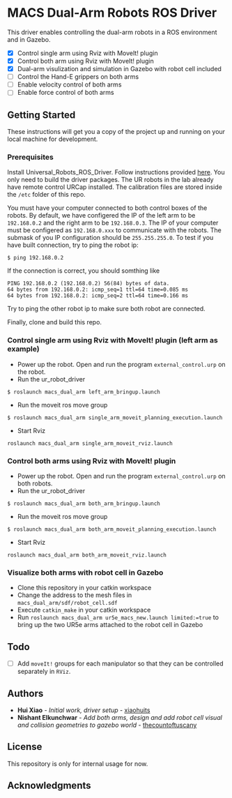 # MACS Dual-Arm Robots ROS Driver

This driver enables controlling the dual-arm robots in a ROS environment and in Gazebo. 
- [x] Control single arm using Rviz with MoveIt! plugin
- [x] Control both arm using Rviz with MoveIt! plugin
- [X] Dual-arm visulization and simulation in Gazebo with robot cell included
- [ ] Control the Hand-E grippers on both arms
- [ ] Enable velocity control of both arms
- [ ] Enable force control of both arms

## Getting Started

These instructions will get you a copy of the project up and running on your local machine for development.

### Prerequisites

Install Universal_Robots_ROS_Driver. Follow instructions provided [here](https://github.com/UniversalRobots/Universal_Robots_ROS_Driver).
You only need to build the driver packages. The UR robots in the lab already have remote control URCap installed. 
The calibration files are stored inside the ```/etc``` folder of this repo.

You must have your computer connected to both control boxes of the robots. 
By default, we have configered the IP of the left arm to be ```192.168.0.2``` and the right arm to be ```192.168.0.3```.
The IP of your computer must be configered as ```192.168.0.xxx``` to communicate with the robots.
The submask of you IP configuration should be ```255.255.255.0```.
To test if you have built connection, try to ping the robot ip:
```
$ ping 192.168.0.2
```
If the connection is correct, you should somthing like
```
PING 192.168.0.2 (192.168.0.2) 56(84) bytes of data.
64 bytes from 192.168.0.2: icmp_seq=1 ttl=64 time=0.085 ms
64 bytes from 192.168.0.2: icmp_seq=2 ttl=64 time=0.166 ms
```
Try to ping the other robot ip to make sure both robot are connected.

Finally, clone and build this repo.

### Control single arm using Rviz with MoveIt! plugin (left arm as example)
- Power up the robot. Open and run the program ```external_control.urp``` on the robot.
- Run the ur_robot_driver
```
$ roslaunch macs_dual_arm left_arm_bringup.launch
```
- Run the moveit ros move group
```
$ roslaunch macs_dual_arm single_arm_moveit_planning_execution.launch
```
- Start Rviz
```
roslaunch macs_dual_arm single_arm_moveit_rviz.launch
```

### Control both arms using Rviz with MoveIt! plugin
- Power up the robot. Open and run the program ```external_control.urp``` on both robots.
- Run the ur_robot_driver
```
$ roslaunch macs_dual_arm both_arm_bringup.launch
```
- Run the moveit ros move group
```
$ roslaunch macs_dual_arm both_arm_moveit_planning_execution.launch
```
- Start Rviz
```
roslaunch macs_dual_arm both_arm_moveit_rviz.launch
```

### Visualize both arms with robot cell in Gazebo

- Clone this repository in your catkin workspace
- Change the address to the mesh files in `macs_dual_arm/sdf/robot_cell.sdf`
- Execute `catkin_make` in your catkin workspace
- Run `roslaunch macs_dual_arm ur5e_macs_new.launch limited:=true` to bring up the two UR5e arms attached to the robot cell in Gazebo

## Todo

- [ ] Add `moveIt!` groups for each manipulator so that they can be controlled separately in `RViz`.

## Authors

- **Hui Xiao** - *Initial work, driver setup* - [xiaohuits](https://github.com/xiaohuits)
- **Nishant Elkunchwar** - *Add both arms, design and add robot cell visual and collision geometries to gazebo world* - [thecountoftuscany](https://github.com/thecountoftuscany)

## License

This repository is only for internal usage for now.

## Acknowledgments



